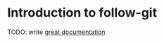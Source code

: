 # Introduction to follow-git

TODO: write [great documentation](http://jacobian.org/writing/what-to-write/)
